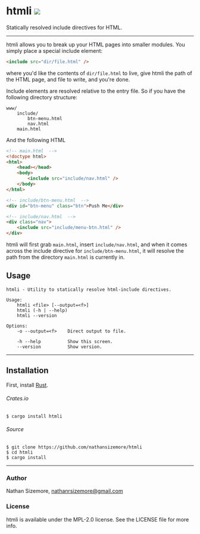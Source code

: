 # htmli [<img src="https://travis-ci.org/nathansizemore/htmli.svg?branch=master">][travis-badge]

Statically resolved include directives for HTML.

---

htmli allows you to break up your HTML pages into smaller modules. You simply
place a special include element:

``` html
<include src="dir/file.html" />
```

where you'd like the contents of `dir/file.html` to live, give htmli the path
of the HTML page, and file to write, and you're done.

Include elements are resolved relative to the entry file. So if you have the
following directory structure:

```
www/
    include/
        btn-menu.html
        nav.html
    main.html
```

And the following HTML

``` html
<!-- main.html  -->
<!doctype html>
<html>
    <head></head>
    <body>
        <include src="include/nav.html" />
    </body>
</html>

<!-- include/btn-menu.html  -->
<div id="btn-menu" class="btn">Push Me</div>

<!-- include/nav.html  -->
<div class="nav">
    <include src="include/menu-btn.html" />
</div>
```

htmli will first grab `main.html`, insert `include/nav.html`, and when it comes
across the include directive for `include/btn-menu.html`, it will resolve the
path from the directory `main.html` is currently in.

## Usage

```
htmli - Utility to statically resolve html-include directives.

Usage:
    htmli <file> [--output=<f>]
    htmli (-h | --help)
    htmli --version

Options:
    -o --output=<f>    Direct output to file.

    -h --help          Show this screen.
    --version          Show version.
```

---

## Installation

First, install [Rust][rust-install-url].

###### Crates.io

```
$ cargo install htmli
```

###### Source

```
$ git clone https://github.com/nathansizemore/htmli
$ cd htmli
$ cargo install
```

---

### Author

Nathan Sizemore, nathanrsizemore@gmail.com

### License

htmli is available under the MPL-2.0 license. See the LICENSE file for
more info.



[travis-badge]: https://travis-ci.org/nathansizemore/keep
[rust-install-url]: https://www.rust-lang.org/en-US/install.html
